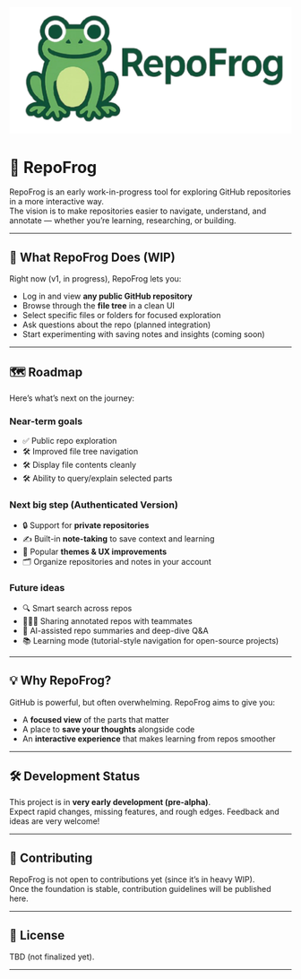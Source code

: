 ![image](public/repofroglogo.png)

# 🐸 RepoFrog

RepoFrog is an early work-in-progress tool for exploring GitHub repositories in a more interactive way.  
The vision is to make repositories easier to navigate, understand, and annotate — whether you’re learning, researching, or building.

---

## 🚀 What RepoFrog Does (WIP)

Right now (v1, in progress), RepoFrog lets you:

- Log in and view **any public GitHub repository**
- Browse through the **file tree** in a clean UI
- Select specific files or folders for focused exploration
- Ask questions about the repo (planned integration)
- Start experimenting with saving notes and insights (coming soon)

---

## 🗺️ Roadmap

Here’s what’s next on the journey:

### Near-term goals

- ✅ Public repo exploration
- 🛠️ Improved file tree navigation
- 🛠️ Display file contents cleanly
- 🛠️ Ability to query/explain selected parts

### Next big step (Authenticated Version)

- 🔒 Support for **private repositories**
- ✍️ Built-in **note-taking** to save context and learning
- 🎨 Popular **themes & UX improvements**
- 🗂️ Organize repositories and notes in your account

### Future ideas

- 🔍 Smart search across repos
- 🧑‍🤝‍🧑 Sharing annotated repos with teammates
- 🧠 AI-assisted repo summaries and deep-dive Q&A
- 📚 Learning mode (tutorial-style navigation for open-source projects)

---

## 💡 Why RepoFrog?

GitHub is powerful, but often overwhelming. RepoFrog aims to give you:

- A **focused view** of the parts that matter
- A place to **save your thoughts** alongside code
- An **interactive experience** that makes learning from repos smoother

---

## 🛠️ Development Status

This project is in **very early development (pre-alpha)**.  
Expect rapid changes, missing features, and rough edges. Feedback and ideas are very welcome!

---

## 🐸 Contributing

RepoFrog is not open to contributions yet (since it’s in heavy WIP).  
Once the foundation is stable, contribution guidelines will be published here.

---

## 📜 License

TBD (not finalized yet).

---
